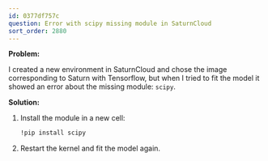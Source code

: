 ```yaml
---
id: 0377df757c
question: Error with scipy missing module in SaturnCloud
sort_order: 2880
---
```


**Problem:**

I created a new environment in SaturnCloud and chose the image corresponding to Saturn with Tensorflow, but when I tried to fit the model it showed an error about the missing module: `scipy`.

**Solution:**

1. Install the module in a new cell:
   
   ```bash
   !pip install scipy
   ```

2. Restart the kernel and fit the model again.